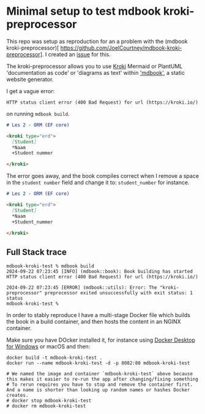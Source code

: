 # Minimal setup to test mdbook kroki-preprocessor

This repo was setup as reproduction for an a problem with the (mdbook kroki-preprocessor)[
https://github.com/JoelCourtney/mdbook-kroki-preprocessor]. I created an [issue](https://github.com/JoelCourtney/mdbook-kroki-preprocessor/issues/33) for this.

The kroki-preprocessor allows you to use [Kroki](https://kroki.io/) Mermaid or PlantUML 'documentation as code' or 'diagrams as text' within ['mdbook'](https://rust-lang.github.io/mdBook/index.html), a static website generator.

I get a vague error:

```console
HTTP status client error (400 Bad Request) for url (https://kroki.io/)
```

on running `mdbook build`.

```markdown
# Les 2 - ORM (EF core)

<kroki type="erd">
  [Student]
  *Naam
  +Student nummer

</kroki>
```

The error goes away, and the book compiles correct when I remove a space in the `student number` field and change it to: `student_number` for instance.

```markdown
# Les 2 - ORM (EF core)

<kroki type="erd">
  [Student]
  *Naam
  +Student_nummer

</kroki>
```

## Full Stack trace

```console
mdbook-kroki-test % mdbook build
2024-09-22 07:23:45 [INFO] (mdbook::book): Book building has started
HTTP status client error (400 Bad Request) for url (https://kroki.io/)

2024-09-22 07:23:45 [ERROR] (mdbook::utils): Error: The "kroki-preprocessor" preprocessor exited unsuccessfully with exit status: 1 status
mdbook-kroki-test % 
```

In order to stably reproduce I have a multi-stage Docker file which builds the book in a build container, and then hosts the content in an NGINX container.

Make sure you have DOcker installed it, for instance using [Docker Desktop for Windows](https://docs.docker.com/desktop/install/windows-install/) or macOS and then:

```console
docker build -t mdbook-kroki-test .
docker run --name mdbook-kroki-test -d -p 8082:80 mdbook-kroki-test

# We named the image and container `mdbook-kroki-test` above because this makes it easier to re-run the app after changing/fixing something
# To rerun requires you have to stop and remove the container first. And a name is shorter than looking up random names or hashes Docker creates. 
# docker stop mdbook-kroki-test
# docker rm mdbook-kroki-test
```
